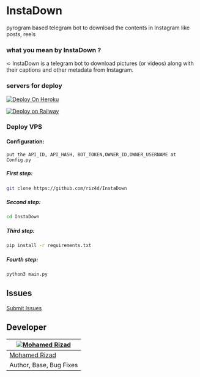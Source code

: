 # InstaDown
pyrogram based telegram bot to download the contents in Instagram like posts, reels


### what you mean by InstaDown ?
 ➪ InstaDown is a telegram bot to download pictures (or videos) along with their captions and other metadata from Instagram.


### servers for deploy

[![Deploy On Heroku](https://img.shields.io/badge/heroku-%23430098.svg?style=for-the-badge&logo=heroku&logoColor=white)](https://heroku.com/deploy?template=https://github.com/riz4d/InstaDown)

[![Deploy on Railway](https://img.shields.io/badge/railway-%23430098.svg?style=for-the-badge&logo=railway&logoColor=white)](https://railway.app/new/template?template=https://github.com/riz4d/InstaDown)

### Deploy VPS

#### Configuration:

```
put the API_ID, API_HASH, BOT_TOKEN,OWNER_ID,OWNER_USERNAME at Config.py

```


##### First step:

```sh
git clone https://github.com/riz4d/InstaDown
```

##### Second step:

```sh
cd InstaDown 
```

##### Third step:

```sh
pip install -r requirements.txt
```

##### Fourth step:

```sh
python3 main.py
```

## Issues 

[Submit Issues](https://github.com/riz4d/InstaDown/issues)


## Developer

[![Mohamed Rizad](https://github.com/riz4d.png?size=100)](https://github.com/riz4d) |
----|
[Mohamed Rizad](https://t.me/riz4d) |
Author, Base, Bug Fixes  |
